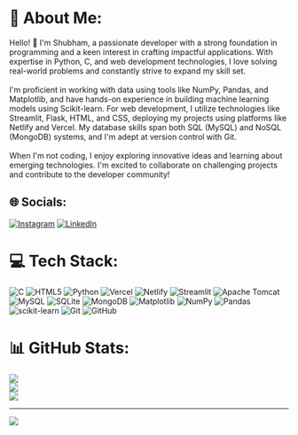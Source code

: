 # 💫 About Me:
Hello! 👋 I'm Shubham, a passionate developer with a strong foundation in programming and a keen interest in crafting impactful applications. With expertise in Python, C, and web development technologies, I love solving real-world problems and constantly strive to expand my skill set.<br><br>I'm proficient in working with data using tools like NumPy, Pandas, and Matplotlib, and have hands-on experience in building machine learning models using Scikit-learn. For web development, I utilize technologies like Streamlit, Flask, HTML, and CSS, deploying my projects using platforms like Netlify and Vercel. My database skills span both SQL (MySQL) and NoSQL (MongoDB) systems, and I'm adept at version control with Git.<br><br>When I'm not coding, I enjoy exploring innovative ideas and learning about emerging technologies. I'm excited to collaborate on challenging projects and contribute to the developer community!


## 🌐 Socials:
[![Instagram](https://img.shields.io/badge/Instagram-%23E4405F.svg?logo=Instagram&logoColor=white)](https://instagram.com/5hubham.04) [![LinkedIn](https://img.shields.io/badge/LinkedIn-%230077B5.svg?logo=linkedin&logoColor=white)](https://linkedin.com/in/shubham-karvariya-6ab142326) 

# 💻 Tech Stack:
![C](https://img.shields.io/badge/c-%2300599C.svg?style=for-the-badge&logo=c&logoColor=white) ![HTML5](https://img.shields.io/badge/html5-%23E34F26.svg?style=for-the-badge&logo=html5&logoColor=white) ![Python](https://img.shields.io/badge/python-3670A0?style=for-the-badge&logo=python&logoColor=ffdd54) ![Vercel](https://img.shields.io/badge/vercel-%23000000.svg?style=for-the-badge&logo=vercel&logoColor=white) ![Netlify](https://img.shields.io/badge/netlify-%23000000.svg?style=for-the-badge&logo=netlify&logoColor=#00C7B7) ![Streamlit](https://img.shields.io/badge/Streamlit-%23FE4B4B.svg?style=for-the-badge&logo=streamlit&logoColor=white) ![Apache Tomcat](https://img.shields.io/badge/apache%20tomcat-%23F8DC75.svg?style=for-the-badge&logo=apache-tomcat&logoColor=black) ![MySQL](https://img.shields.io/badge/mysql-4479A1.svg?style=for-the-badge&logo=mysql&logoColor=white) ![SQLite](https://img.shields.io/badge/sqlite-%2307405e.svg?style=for-the-badge&logo=sqlite&logoColor=white) ![MongoDB](https://img.shields.io/badge/MongoDB-%234ea94b.svg?style=for-the-badge&logo=mongodb&logoColor=white) ![Matplotlib](https://img.shields.io/badge/Matplotlib-%23ffffff.svg?style=for-the-badge&logo=Matplotlib&logoColor=black) ![NumPy](https://img.shields.io/badge/numpy-%23013243.svg?style=for-the-badge&logo=numpy&logoColor=white) ![Pandas](https://img.shields.io/badge/pandas-%23150458.svg?style=for-the-badge&logo=pandas&logoColor=white) ![scikit-learn](https://img.shields.io/badge/scikit--learn-%23F7931E.svg?style=for-the-badge&logo=scikit-learn&logoColor=white) ![Git](https://img.shields.io/badge/git-%23F05033.svg?style=for-the-badge&logo=git&logoColor=white) ![GitHub](https://img.shields.io/badge/github-%23121011.svg?style=for-the-badge&logo=github&logoColor=white)
# 📊 GitHub Stats:
![](https://github-readme-stats.vercel.app/api?username=5hubhm&theme=dark&hide_border=false&include_all_commits=false&count_private=false)<br/>
![](https://github-readme-streak-stats.herokuapp.com/?user=5hubhm&theme=dark&hide_border=false)<br/>
![](https://github-readme-stats.vercel.app/api/top-langs/?username=5hubhm&theme=dark&hide_border=false&include_all_commits=false&count_private=false&layout=compact)

---
[![](https://visitcount.itsvg.in/api?id=5hubhm&icon=0&color=0)](https://visitcount.itsvg.in)

<!-- Proudly created with GPRM ( https://gprm.itsvg.in ) -->
